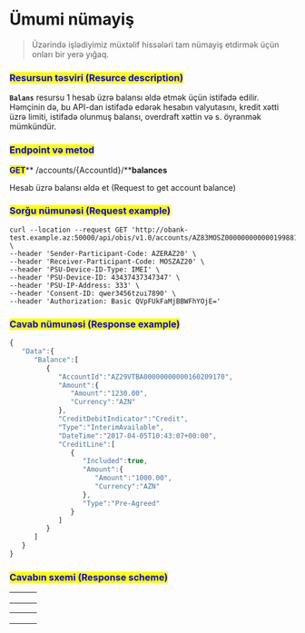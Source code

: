 # Ümumi nümayiş



> Üzərində işlədiyimiz müxtəlif hissələri tam nümayiş etdirmək üçün onları bir yerə yığaq.

### <mark style="color:blue;">Resursun təsviri (Resurce description)</mark>

**`Balans`** resursu 1 hesab üzrə balansı əldə etmək üçün istifadə edilir. Həmçinin də, bu API-dan istifadə edərək hesabın valyutasını, kredit xətti üzrə limiti, istifadə olunmuş balansı, overdraft xəttin və s. öyrənmək mümkündür.

### <mark style="color:blue;">**Endpoint və metod**</mark>

<mark style="color:blue;">**GET**</mark>**   /accounts/**<mark style="color:orange;">**{AccountId}/**</mark>**balances**

Hesab üzrə balansı əldə et (Request to get account balance)

### <mark style="color:blue;">Sorğu nümunəsi (Request example)</mark>

```url
curl --location --request GET 'http://obank-test.example.az:50000/api/obis/v1.0/accounts/AZ83MOSZ00000000000019988155/balances' \
--header 'Sender-Participant-Code: AZERAZ20' \
--header 'Receiver-Participant-Code: MOSZAZ20' \
--header 'PSU-Device-ID-Type: IMEI' \
--header 'PSU-Device-ID: 43437437347347' \
--header 'PSU-IP-Address: 333' \
--header 'Consent-ID: qwer3456tzui7890' \
--header 'Authorization: Basic QVpFUkFaMjBBWFhYOjE='
```

### <mark style="color:blue;">Cavab nümunəsi (Response example)</mark>

```javascript
{
   "Data":{
      "Balance":[
         {
            "AccountId":"AZ29VTBA00000000000160209170",
            "Amount":{
               "Amount":"1230.00",
               "Currency":"AZN"
            },
            "CreditDebitIndicator":"Credit",
            "Type":"InterimAvailable",
            "DateTime":"2017-04-05T10:43:07+00:00",
            "CreditLine":[
               {
                  "Included":true,
                  "Amount":{
                     "Amount":"1000.00",
                     "Currency":"AZN"
                  },
                  "Type":"Pre-Agreed"
               }
            ]
         }
      ]
   }
}
```

### <mark style="color:blue;">Cavabın sxemi (Response scheme)</mark>

|   |   |   |
| - | - | - |
|   |   |   |
|   |   |   |
|   |   |   |

|   |   |   |
| - | - | - |
|   |   |   |
|   |   |   |
|   |   |   |
